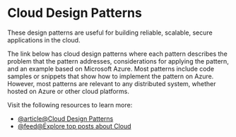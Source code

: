 # Cloud Design Patterns

These design patterns are useful for building reliable, scalable, secure applications in the cloud.

The link below has cloud design patterns where each pattern describes the problem that the pattern addresses, considerations for applying the pattern, and an example based on Microsoft Azure. Most patterns include code samples or snippets that show how to implement the pattern on Azure. However, most patterns are relevant to any distributed system, whether hosted on Azure or other cloud platforms.

Visit the following resources to learn more:

- [@article@Cloud Design Patterns](https://learn.microsoft.com/en-us/azure/architecture/patterns/)
- [@feed@Explore top posts about Cloud](https://app.daily.dev/tags/cloud?ref=roadmapsh)
